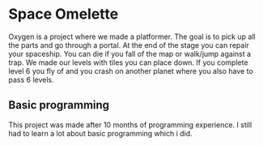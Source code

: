 # Space Omelette

Oxygen is a project where we made a platformer. The goal is to pick up all the parts and go through a portal. At the end of the stage you can repair your spaceship. You can die if you fall of the map or walk/jump against a trap. We made our levels with tiles you can place down. If you complete level 6 you fly of and you crash on another planet where you also have to pass 6 levels. 

## Basic programming

This project was made after 10 months of programming experience. 
I still had to learn a lot about basic programming which i did.